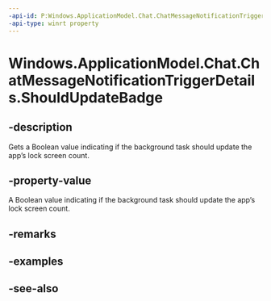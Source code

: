 ----api-id: P:Windows.ApplicationModel.Chat.ChatMessageNotificationTriggerDetails.ShouldUpdateBadge
-api-type: winrt property
---<!-- Property syntaxpublic bool ShouldUpdateBadge { get; }--># Windows.ApplicationModel.Chat.ChatMessageNotificationTriggerDetails.ShouldUpdateBadge## -descriptionGets a Boolean value indicating if the background task should update the app’s lock screen count.## -property-valueA Boolean value indicating if the background task should update the app’s lock screen count.## -remarks## -examples## -see-also
